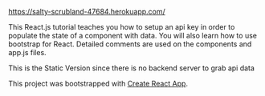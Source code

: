 https://salty-scrubland-47684.herokuapp.com/

This React.js tutorial teaches you how to setup an api key in order to populate the state of a component with data.  You will also learn how to use bootstrap for React. Detailed comments are used on the components and app.js files.

This is the Static Version since there is no backend server to grab api data

This project was bootstrapped with [Create React App](https://github.com/facebookincubator/create-react-app).


